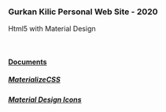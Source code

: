<h3>Gurkan Kilic Personal Web Site - 2020</h3>
<p>Html5 with Material Design</p>
<a href="gurkankilic.com"/>

<br>

<h4>Documents</h4>
<p>
  <a href="http://daemonite.github.io/material/">
    <h5>MaterializeCSS</h2>
  </a>
</p>
<p>
  <a href="https://google.github.io/material-design-icons/">
    <h5>Material Design Icons</h2>
  </a>
</p>
